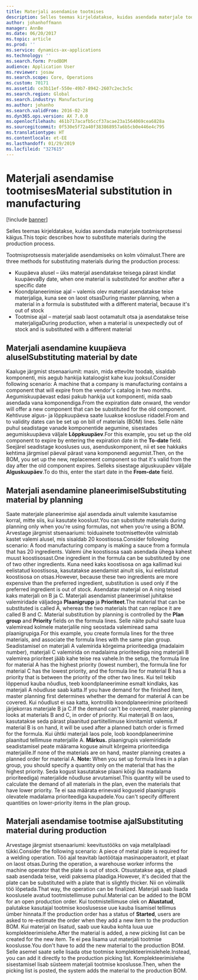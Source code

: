 ```yaml
---
title: Materjali asendamise tootmises
description: Selles teemas kirjeldatakse, kuidas asendada materjale tootmisprotsessi käigus.
author: johanhoffmann
manager: AnnBe
ms.date: 06/20/2017
ms.topic: article
ms.prod: ''
ms.service: dynamics-ax-applications
ms.technology: ''
ms.search.form: ProdBOM
audience: Application User
ms.reviewer: josaw
ms.search.scope: Core, Operations
ms.custom: 70171
ms.assetid: ce3b11ef-550e-49b7-8942-2607c2ec3c5c
ms.search.region: Global
ms.search.industry: Manufacturing
ms.author: johanho
ms.search.validFrom: 2016-02-28
ms.dyn365.ops.version: AX 7.0.0
ms.openlocfilehash: 461b717acafb5ccf37acae23a1564069cea6828a
ms.sourcegitcommit: 0f530e5f72a40f383868957a6b5cb0e446e4c795
ms.translationtype: HT
ms.contentlocale: et-EE
ms.lasthandoff: 01/29/2019
ms.locfileid: "327615"
---
```

# <a name="material-substitution-in-manufacturing"></a><span data-ttu-id="26414-103">Materjali asendamise tootmises</span><span class="sxs-lookup"><span data-stu-id="26414-103">Material substitution in manufacturing</span></span>

[!include [banner](../includes/banner.md)]

<span data-ttu-id="26414-104">Selles teemas kirjeldatakse, kuidas asendada materjale tootmisprotsessi käigus.</span><span class="sxs-lookup"><span data-stu-id="26414-104">This topic describes how to substitute materials during the production process.</span></span> 

<span data-ttu-id="26414-105">Tootmisprotsessis materjalide asendamiseks on kolm võimalust.</span><span class="sxs-lookup"><span data-stu-id="26414-105">There are three methods for substituting materials during the production process:</span></span>

-   <span data-ttu-id="26414-106">Kuupäeva alusel – üks materjal asendatakse teisega pärast kindlat kuupäeva</span><span class="sxs-lookup"><span data-stu-id="26414-106">By date, when one material is substituted for another after a specific date</span></span>
-   <span data-ttu-id="26414-107">Koondplaneerimise ajal – valemis olev materjal asendatakse teise materjaliga, kuna see on laost otsas</span><span class="sxs-lookup"><span data-stu-id="26414-107">During master planning, when a material in a formula is substituted with a different material, because it's out of stock</span></span>
-   <span data-ttu-id="26414-108">Tootmise ajal – materjal saab laost ootamatult otsa ja asendatakse teise materjaliga</span><span class="sxs-lookup"><span data-stu-id="26414-108">During production, when a material is unexpectedly out of stock and is substituted with a different material</span></span>

## <a name="substituting-material-by-date"></a><span data-ttu-id="26414-109">Materjali asendamine kuupäeva alusel</span><span class="sxs-lookup"><span data-stu-id="26414-109">Substituting material by date</span></span>
<span data-ttu-id="26414-110">Kaaluge järgmist stsenaariumit: masin, mida ettevõte toodab, sisaldab komponenti, mis aegub hankija kataloogist kahe kuu jooksul.</span><span class="sxs-lookup"><span data-stu-id="26414-110">Consider following scenario: A machine that a company is manufacturing contains a component that will expire from the vendor's catalog in two months.</span></span> <span data-ttu-id="26414-111">Aegumiskuupäevast edasi pakub hankija uut komponenti, mida saab asendada vana komponendiga.</span><span class="sxs-lookup"><span data-stu-id="26414-111">From the expiration date onward, the vendor will offer a new component that can be substituted for the old component.</span></span> <span data-ttu-id="26414-112">Kehtivuse algus- ja lõppkuupäeva saate luuakse koosluse ridadel.</span><span class="sxs-lookup"><span data-stu-id="26414-112">From and to validity dates can be set up on bill of materials (BOM) lines.</span></span> <span data-ttu-id="26414-113">Selle näite puhul seadistage vanade komponentide aegumine, sisestades aegumiskuupäeva väljale **Lõppkuupäev**.</span><span class="sxs-lookup"><span data-stu-id="26414-113">For this example, you set up the old component to expire by entering the expiration date in the **To-date** field.</span></span> <span data-ttu-id="26414-114">Seejärel seadistage koosluses uus, asenduskomponent, nii et see hakkaks kehtima järgmisel päeval pärast vana komponendi aegumist.</span><span class="sxs-lookup"><span data-stu-id="26414-114">Then, on the BOM, you set up the new, replacement component so that it's valid from the day after the old component expires.</span></span> <span data-ttu-id="26414-115">Selleks sisestage alguskuupäev väljale **Alguskuupäev**.</span><span class="sxs-lookup"><span data-stu-id="26414-115">To do this, enter the start date in the **From-date** field.</span></span>

## <a name="substituting-material-by-planning"></a><span data-ttu-id="26414-116">Materjali asendamine planeerimisel</span><span class="sxs-lookup"><span data-stu-id="26414-116">Substituting material by planning</span></span>
<span data-ttu-id="26414-117">Saate materjale planeerimise ajal asendada ainult valemite kasutamise korral, mitte siis, kui kasutate kooslust.</span><span class="sxs-lookup"><span data-stu-id="26414-117">You can substitute materials during planning only when you're using formulas, not when you're using a BOM.</span></span> <span data-ttu-id="26414-118">Arvestage järgmist stsenaariumi: toiduainete tootmisettevõte valmistab kastet valemi alusel, mis sisaldab 20 koostisosa.</span><span class="sxs-lookup"><span data-stu-id="26414-118">Consider following scenario: A food manufacturing company is making a sauce from a formula that has 20 ingredients.</span></span> <span data-ttu-id="26414-119">Valemi ühe koostisosa saab asendada ühega kahest muust koostisosast.</span><span class="sxs-lookup"><span data-stu-id="26414-119">One ingredient in the formula can be substituted by one of two other ingredients.</span></span> <span data-ttu-id="26414-120">Kuna need kaks koostisosa on aga kallimad kui eelistatud koostisosa, kasutatakse asendamist ainult siis, kui eelistatud koostisosa on otsas.</span><span class="sxs-lookup"><span data-stu-id="26414-120">However, because these two ingredients are more expensive than the preferred ingredient, substitution is used only if the preferred ingredient is out of stock.</span></span> <span data-ttu-id="26414-121">Asendatav materjal on A ning teised kaks materjali on B ja C. Materjali asendamist planeerimisel juhitakse valemiridade väljadega **Plaanigrupp** ja **Prioriteet**.</span><span class="sxs-lookup"><span data-stu-id="26414-121">The material that can be substituted is called A, whereas the two materials that can replace it are called B and C. Material substitution by planning is controlled by the **Plan group** and **Priority** fields on the formula lines.</span></span> <span data-ttu-id="26414-122">Selle näite puhul saate luua valemiread kolmele materjalile ning seostada valemiread sama plaanigrupiga.</span><span class="sxs-lookup"><span data-stu-id="26414-122">For this example, you create formula lines for the three materials, and associate the formula lines with the same plan group.</span></span> <span data-ttu-id="26414-123">Seadistamisel on materjali A valemirida kõrgeima prioriteediga (madalaim number), materjali C valemirida on madalaima prioriteediga ning materjali B valemirea prioriteet jääb kahe teise rea vahele.</span><span class="sxs-lookup"><span data-stu-id="26414-123">In the setup, the formula line for material A has the highest priority (lowest number), the formula line for material C has the lowest priority, and the formula line for material B has a priority that is between the priority of the other two lines.</span></span> <span data-ttu-id="26414-124">Kui teil tekib lõppenud kauba nõudlus, teeb koondplaneerimine esmalt kindlaks, kas materjali A nõudluse saab katta.</span><span class="sxs-lookup"><span data-stu-id="26414-124">If you have demand for the finished item, master planning first determines whether the demand for material A can be covered.</span></span> <span data-ttu-id="26414-125">Kui nõudlust ei saa katta, kontrollib koondplaneerimine prioriteedi järjekorras materjale B ja C.</span><span class="sxs-lookup"><span data-stu-id="26414-125">If the demand can't be covered, master planning looks at materials B and C, in order of priority.</span></span> <span data-ttu-id="26414-126">Kui materjali B on laos, kasutatakse seda pärast plaanitud partiitellimuse kinnitamist valemis.</span><span class="sxs-lookup"><span data-stu-id="26414-126">If material B is on hand, it will be used after a planned batch order is firmed for the formula.</span></span> <span data-ttu-id="26414-127">Kui ühtki materjali laos pole, loob koondplaneerimine plaanitud tellimuse materjalile A. **Märkus.** plaanigrupis valemiridade seadistamisel peate määrama koguse ainult kõrgeima prioriteediga materjalile.</span><span class="sxs-lookup"><span data-stu-id="26414-127">If none of the materials are on hand, master planning creates a planned order for material A. **Note:** When you set up formula lines in a plan group, you should specify a quantity only on the material that has the highest priority.</span></span> <span data-ttu-id="26414-128">Seda kogust kasutatakse plaani kõigi (ka madalama prioriteediga) materjalide nõudluse arvutamisel.</span><span class="sxs-lookup"><span data-stu-id="26414-128">This quantity will be used to calculate the demand of all materials in the plan, even the materials that have lower priority.</span></span> <span data-ttu-id="26414-129">Te ei saa määrata erinevaid koguseid plaanigrupis olevatele madalama prioriteediga kaupadele.</span><span class="sxs-lookup"><span data-stu-id="26414-129">You can't specify different quantities on lower-priority items in the plan group.</span></span>

## <a name="substituting-material-during-production"></a><span data-ttu-id="26414-130">Materjali asendamise tootmise ajal</span><span class="sxs-lookup"><span data-stu-id="26414-130">Substituting material during production</span></span>
<span data-ttu-id="26414-131">Arvestage järgmist stsenaariumi: keevitustööks on vaja metallplaadi tükki.</span><span class="sxs-lookup"><span data-stu-id="26414-131">Consider the following scenario: A piece of metal plate is required for a welding operation.</span></span> <span data-ttu-id="26414-132">Töö ajal teavitab laotöötaja masinaoperaatorit, et plaat on laost otsas.</span><span class="sxs-lookup"><span data-stu-id="26414-132">During the operation, a warehouse worker informs the machine operator that the plate is out of stock.</span></span> <span data-ttu-id="26414-133">Otsustatakse aga, et plaadi saab asendada teise, veidi paksema plaadiga.</span><span class="sxs-lookup"><span data-stu-id="26414-133">However, it's decided that the plate can be substituted with a plate that is slightly thicker.</span></span> <span data-ttu-id="26414-134">Nii on võimalik töö lõpetada.</span><span class="sxs-lookup"><span data-stu-id="26414-134">That way, the operation can be finalized.</span></span> <span data-ttu-id="26414-135">Materjali saab lisada kooslusele avatud tootmistellimuse puhul.</span><span class="sxs-lookup"><span data-stu-id="26414-135">Material can be added to the BOM for an open production order.</span></span> <span data-ttu-id="26414-136">Kui tootmistellimuse olek on **Alustatud**, palutakse kasutajal tootmise kooslusesse uue kauba lisamisel tellimus ümber hinnata.</span><span class="sxs-lookup"><span data-stu-id="26414-136">If the production order has a status of **Started**, users are asked to re-estimate the order when they add a new item to the production BOM.</span></span> <span data-ttu-id="26414-137">Kui materjal on lisatud, saab uue kauba kohta luua uue komplekteerimislehe.</span><span class="sxs-lookup"><span data-stu-id="26414-137">After the material is added, a new picking list can be created for the new item.</span></span> <span data-ttu-id="26414-138">Te ei pea lisama uut materjali tootmise kooslusse.</span><span class="sxs-lookup"><span data-stu-id="26414-138">You don't have to add the new material to the production BOM.</span></span> <span data-ttu-id="26414-139">Selle asemel saate selle lisada otse tootmise komplekteerimislehele.</span><span class="sxs-lookup"><span data-stu-id="26414-139">Instead, you can add it directly to the production picking list.</span></span> <span data-ttu-id="26414-140">Komplekteerimislehe sisestamisel lisab süsteem materjali tootmise kooslusse.</span><span class="sxs-lookup"><span data-stu-id="26414-140">Then, when the picking list is posted, the system adds the material to the production BOM.</span></span>



